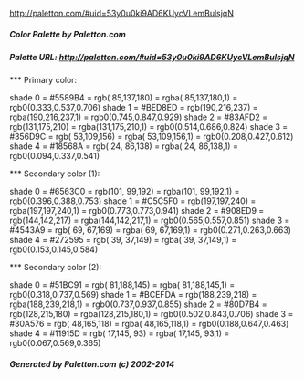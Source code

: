 http://paletton.com/#uid=53y0u0ki9AD6KUycVLemBulsjqN


#####  Color Palette by Paletton.com
#####  Palette URL: http://paletton.com/#uid=53y0u0ki9AD6KUycVLemBulsjqN


*** Primary color:

   shade 0 = #5589B4 = rgb( 85,137,180) = rgba( 85,137,180,1) = rgb0(0.333,0.537,0.706)
   shade 1 = #BED8ED = rgb(190,216,237) = rgba(190,216,237,1) = rgb0(0.745,0.847,0.929)
   shade 2 = #83AFD2 = rgb(131,175,210) = rgba(131,175,210,1) = rgb0(0.514,0.686,0.824)
   shade 3 = #356D9C = rgb( 53,109,156) = rgba( 53,109,156,1) = rgb0(0.208,0.427,0.612)
   shade 4 = #18568A = rgb( 24, 86,138) = rgba( 24, 86,138,1) = rgb0(0.094,0.337,0.541)

*** Secondary color (1):

   shade 0 = #6563C0 = rgb(101, 99,192) = rgba(101, 99,192,1) = rgb0(0.396,0.388,0.753)
   shade 1 = #C5C5F0 = rgb(197,197,240) = rgba(197,197,240,1) = rgb0(0.773,0.773,0.941)
   shade 2 = #908ED9 = rgb(144,142,217) = rgba(144,142,217,1) = rgb0(0.565,0.557,0.851)
   shade 3 = #4543A9 = rgb( 69, 67,169) = rgba( 69, 67,169,1) = rgb0(0.271,0.263,0.663)
   shade 4 = #272595 = rgb( 39, 37,149) = rgba( 39, 37,149,1) = rgb0(0.153,0.145,0.584)

*** Secondary color (2):

   shade 0 = #51BC91 = rgb( 81,188,145) = rgba( 81,188,145,1) = rgb0(0.318,0.737,0.569)
   shade 1 = #BCEFDA = rgb(188,239,218) = rgba(188,239,218,1) = rgb0(0.737,0.937,0.855)
   shade 2 = #80D7B4 = rgb(128,215,180) = rgba(128,215,180,1) = rgb0(0.502,0.843,0.706)
   shade 3 = #30A576 = rgb( 48,165,118) = rgba( 48,165,118,1) = rgb0(0.188,0.647,0.463)
   shade 4 = #11915D = rgb( 17,145, 93) = rgba( 17,145, 93,1) = rgb0(0.067,0.569,0.365)


#####  Generated by Paletton.com (c) 2002-2014